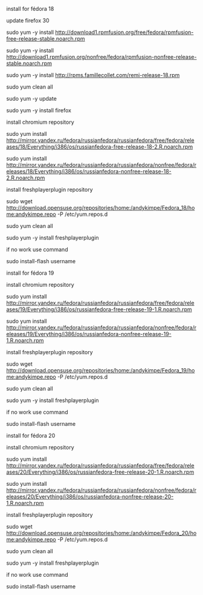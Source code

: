 install for fédora 18

update firefox 30

sudo yum -y install http://download1.rpmfusion.org/free/fedora/rpmfusion-free-release-stable.noarch.rpm

sudo yum -y install http://download1.rpmfusion.org/nonfree/fedora/rpmfusion-nonfree-release-stable.noarch.rpm

sudo yum -y install http://rpms.famillecollet.com/remi-release-18.rpm

sudo yum clean all

sudo yum -y update

sudo yum -y install firefox

install chromium repository

sudo yum install http://mirror.yandex.ru/fedora/russianfedora/russianfedora/free/fedora/releases/18/Everything/i386/os/russianfedora-free-release-18-2.R.noarch.rpm

sudo yum install http://mirror.yandex.ru/fedora/russianfedora/russianfedora/nonfree/fedora/releases/18/Everything/i386/os/russianfedora-nonfree-release-18-2.R.noarch.rpm

install freshplayerplugin repository

sudo wget http://download.opensuse.org/repositories/home:/andykimpe/Fedora_18/home:andykimpe.repo -P /etc/yum.repos.d

sudo yum clean all

sudo yum -y install freshplayerplugin


if no work use command

sudo install-flash username

install for fédora 19

install chromium repository

sudo yum install http://mirror.yandex.ru/fedora/russianfedora/russianfedora/free/fedora/releases/19/Everything/i386/os/russianfedora-free-release-19-1.R.noarch.rpm

sudo yum install http://mirror.yandex.ru/fedora/russianfedora/russianfedora/nonfree/fedora/releases/19/Everything/i386/os/russianfedora-nonfree-release-19-1.R.noarch.rpm

install freshplayerplugin repository

sudo wget http://download.opensuse.org/repositories/home:/andykimpe/Fedora_19/home:andykimpe.repo -P /etc/yum.repos.d

sudo yum clean all

sudo yum -y install freshplayerplugin


if no work use command

sudo install-flash username

install for fédora 20

install chromium repository

sudo yum install http://mirror.yandex.ru/fedora/russianfedora/russianfedora/free/fedora/releases/20/Everything/i386/os/russianfedora-free-release-20-1.R.noarch.rpm

sudo yum install http://mirror.yandex.ru/fedora/russianfedora/russianfedora/nonfree/fedora/releases/20/Everything/i386/os/russianfedora-nonfree-release-20-1.R.noarch.rpm

install freshplayerplugin repository

sudo wget http://download.opensuse.org/repositories/home:/andykimpe/Fedora_20/home:andykimpe.repo -P /etc/yum.repos.d

sudo yum clean all

sudo yum -y install freshplayerplugin


if no work use command

sudo install-flash username

